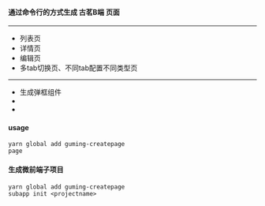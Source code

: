 #### 通过命令行的方式生成 古茗B端 页面
-----
- 列表页
- 详情页
- 编辑页
- 多tab切换页、不同tab配置不同类型页

-----
- 生成弹框组件
- 
- 

#### usage

```
yarn global add guming-createpage
page

```


#### 生成微前端子项目

```
yarn global add guming-createpage
subapp init <projectname>

```
